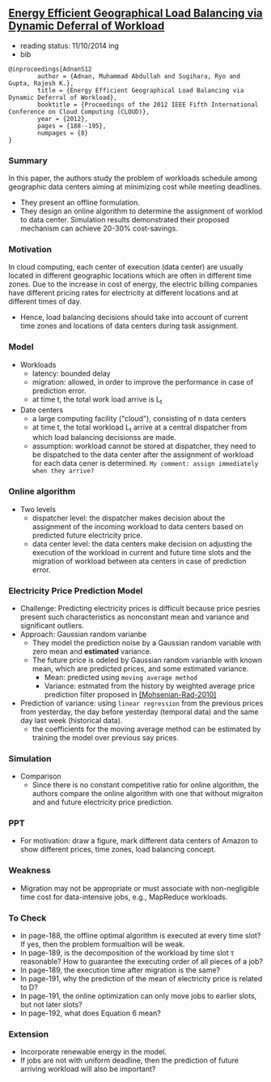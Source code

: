 [Energy Efficient Geographical Load Balancing via Dynamic Deferral of Workload](http://dl.acm.org/citation.cfm?id=2353793)
--- 

- reading status: 11/10/2014 ing
- bib
```
@inproceedings{AdnanS12
		author = {Adnan, Muhammad Abdullah and Sugihara, Ryo and Gupta, Rajesh K.},
		title = {Energy Efficient Geographical Load Balancing via Dynamic Deferral of Workload},
		booktitle = {Proceedings of the 2012 IEEE Fifth International Conference on Cloud Computing (CLOUD)},
		year = {2012},
		pages = {188--195},
		numpages = {8}
} 
```

### Summary
In this paper, the authors study the problem of workloads schedule among geographic data centers aiming at minimizing cost while meeting deadlines.
- They present an offline formulation.
- They design an online algorithm to determine the assignment of worklod to data center. Simulation results demonstrated their proposed mechanism can achieve 20-30% cost-savings.

### Motivation
In cloud computing, each center of execution (data center) are usually located in different geographic locations which are often in different time zones. Due to the increase in cost of energy, the electric billing companies have different pricing rates for electricity at different locations and at different times of day.
- Hence, load balancing decisions should take into account of current time zones and locations of data centers during task assignment.

### Model
- Workloads
	- latency: bounded delay
	- migration: allowed, in order to improve the performance in case of prediction error.
	- at time t, the total work load arrive is L<sub>t</sub>
- Date centers
	- a large computing facility ("cloud"), consisting of n data centers
	- at time t, the total workload L<sub>t</sub> arrive at a central dispatcher from which load balancing decisionss are made.
	- assumption: workload cannot be stored at dispatcher, they need to be dispatched to the data center after the assignment of workload for each data cener is determined. `My comment: assign immediately when they arrive?`

### Online algorithm
- Two levels
	- dispatcher level: the dispatcher makes decision about the assignment of the incoming workload to data centers based on predicted future electricity price.
	- data center level: the data centers make decision on adjusting the execution of the workload in current and future time slots and the migration of workload between ata centers in case of prediction error.

### Electricity Price Prediction Model
- Challenge: Predicting electricity prices is difficult because price pesries present such characteristics as nonconstant mean and variance and significant outliers.
- Approach: Gaussian random varianbe
	- They model the prediction noise by a Gaussian random variable with zero mean and **estimated** variance.
	- The future price is odeled by Gaussian random varianble with known mean, which are predicted prices, and some estimated variance.
		- Mean: predicted using `moving average method`
		- Variance: estmated from the history by weighted average price prediction filter proposed in [[Mohsenian-Rad-2010]](http://ieeexplore.ieee.org/xpls/abs_all.jsp?arnumber=5540263&tag=1)
- Prediction of variance: using `linear regression` from the previous prices from yesterday, the day before yesterday (temporal data) and the same day last week (historical data).
	- the coefficients for the moving average method can be estimated by training the model over previous say prices.
	

### Simulation
- Comparison
	- Since there is no constant competitive ratio for online algorithm, the authors compare the online algorithm with one that without migraiton and and future electricity price prediction.

### PPT
- For motivation: draw a figure, mark different data centers of Amazon to show different prices, time zones, load balancing concept.

### Weakness
- Migration may not be appropriate or must associate with non-negligible time cost for data-intensive jobs, e.g., MapReduce workloads.

### To Check
- In page-188, the offline optimal algorithm is executed at every time slot? If yes, then the problem formualtion will be weak.
- In page-189, is the decomposition of the workload by time slot &tau; reasonable? How to guarantee the executing order of all pieces of a job?
- In page-189, the execution time after migration is the same?
- In page-191, why the prediction of the mean of electricity price is related to D?
- In page-191, the online optimization can only move jobs to earlier slots, but not later slots?
- In page-192, what does Equation 6 mean?

### Extension
- Incorporate renewable energy in the model.
- If jobs are not with uniform deadline, then the prediction of future arriving workload will also be important?

